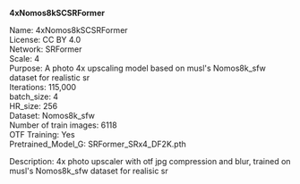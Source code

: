 **4xNomos8kSCSRFormer**

Name: 4xNomos8kSCSRFormer  
License: CC BY 4.0  
Network: SRFormer  
Scale: 4  
Purpose: A photo 4x upscaling model based on musl's Nomos8k_sfw dataset for realistic sr  
Iterations: 115,000  
batch_size: 4  
HR_size: 256  
Dataset: Nomos8k_sfw  
Number of train images: 6118  
OTF Training: Yes  
Pretrained_Model_G: SRFormer_SRx4_DF2K.pth  

Description: 4x photo upscaler with otf jpg compression and blur, trained on musl's Nomos8k_sfw dataset for realisic sr
